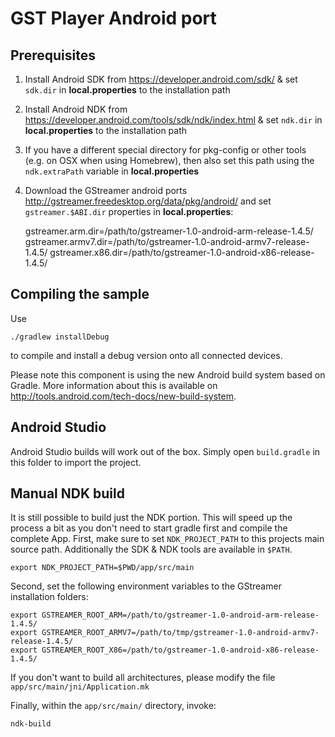 GST Player Android port
=======================

Prerequisites
-------------

1. Install Android SDK from https://developer.android.com/sdk/ & set `sdk.dir` in **local.properties** to the installation path
2. Install Android NDK from https://developer.android.com/tools/sdk/ndk/index.html & set `ndk.dir` in **local.properties** to the installation path
3. If you have a different special directory for pkg-config or other tools (e.g. on OSX when using Homebrew), then also set this path using the `ndk.extraPath` variable in **local.properties**
4. Download the GStreamer android ports http://gstreamer.freedesktop.org/data/pkg/android/ and set `gstreamer.$ABI.dir` properties in **local.properties**:

    gstreamer.arm.dir=/path/to/gstreamer-1.0-android-arm-release-1.4.5/
    gstreamer.armv7.dir=/path/to/gstreamer-1.0-android-armv7-release-1.4.5/
    gstreamer.x86.dir=/path/to/gstreamer-1.0-android-x86-release-1.4.5/

Compiling the sample
--------------------

Use

    ./gradlew installDebug

to compile and install a debug version onto all connected devices.

Please note this component is using the new Android build system based on Gradle. More information about this is available on http://tools.android.com/tech-docs/new-build-system.

Android Studio
--------------

Android Studio builds will work out of the box. Simply open `build.gradle` in this folder to import the project.

Manual NDK build
----------------

It is still possible to build just the NDK portion. This will speed up the process a bit as you don't need to start gradle first and compile the complete App.
First, make sure to set `NDK_PROJECT_PATH` to this projects main source path. Additionally the SDK & NDK tools are available in `$PATH`.

    export NDK_PROJECT_PATH=$PWD/app/src/main

Second, set the following environment variables to the GStreamer installation folders:

    export GSTREAMER_ROOT_ARM=/path/to/gstreamer-1.0-android-arm-release-1.4.5/
    export GSTREAMER_ROOT_ARMV7=/path/to/tmp/gstreamer-1.0-android-armv7-release-1.4.5/
    export GSTREAMER_ROOT_X86=/path/to/gstreamer-1.0-android-x86-release-1.4.5/

If you don't want to build all architectures, please modify the file `app/src/main/jni/Application.mk`

Finally, within the `app/src/main/` directory, invoke:

    ndk-build